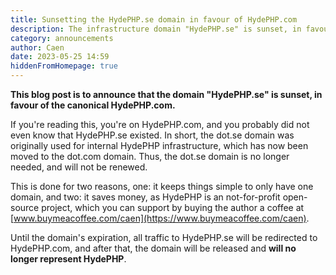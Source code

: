 ```yaml
---
title: Sunsetting the HydePHP.se domain in favour of HydePHP.com
description: The infrastructure domain "HydePHP.se" is sunset, in favour of the canonical HydePHP.com
category: announcements
author: Caen
date: 2023-05-25 14:59
hiddenFromHomepage: true
---
```



**This blog post is to announce that the domain "HydePHP.se" is sunset, in favour of the canonical HydePHP.com.**

If you're reading this, you're on HydePHP.com, and you probably did not even know that HydePHP.se existed. In short, the dot.se domain was originally used for internal HydePHP infrastructure, which has now been moved to the dot.com domain. Thus, the dot.se domain is no longer needed, and will not be renewed.

This is done for two reasons, one: it keeps things simple to only have one domain, and two: it saves money, as HydePHP is an not-for-profit open-source project, which you can support by buying the author a coffee at [www.buymeacoffee.com/caen](https://www.buymeacoffee.com/caen).

Until the domain's expiration, all traffic to HydePHP.se will be redirected to HydePHP.com, and after that, the domain will be released and **will no longer represent HydePHP**.
